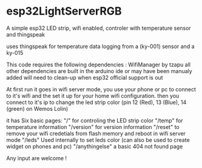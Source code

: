 # esp32LightServerRGB
A simple esp32 LED strip, wifi enabled, controler with temperature sensor and thingspeak

uses thingspeak for temperature data logging from a (ky-001) sensor and a ky-015

This code requires the following dependencies :
WifiManager by tzapu
all other dependencies are built in the arduino ide
or may have been manualy added will need to clean-up when esp32 official support is out

At first run it goes in wifi server mode, you use your phone or pc to connect to it's wifi
and the set it up for your home wifi configuration. then you connect to it's ip to 
change the led strip color (pin 12 (Red), 13 (Blue), 14 (green) on Wemos Lolin)

it has Six basic pages:
"/" for controling the LED strip color
"/temp" for temperature information
"/version" for version information
"/reset" to remove your wifi credetials from flash memory and reboot in wifi server mode
"/leds" Used internally to set leds color (can also be used to create widget on phones and pc)
"/anythingelse" a basic 404 not found page

Any input are welcome !
